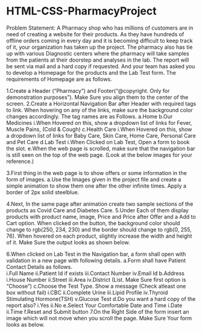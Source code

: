 # HTML-CSS-PharmacyProject

Problem Statement: 
A Pharmacy shop who has millions of customers are in need of creating a website for their products. As they have hundreds of offline orders coming in every day and it is becoming difficult to keep track of it, your organization has taken up the project. The pharmacy also has tie up with various Diagnostic centers where the pharmacy will take samples from the patients at their doorstep and analyses in the lab. The report will be sent via mail and a hard copy if requested. And your team has asked you to develop a Homepage for the products and the Lab Test form. The requirements of Homepage are as follows.

1.Create a Header (“Pharmacy”) and Footer(“@copyright. Only for demonstration purposes”). Make Sure you align them to the center of the screen.
2.Create a Horizontal Navigation Bar after Header with required tags to link. When hovering on any of the links, make sure the background color changes accordingly. The tag names are as Follows. 
a.Home
b.Our Medicines
i.When Hovered on this, show a dropdown list of links for Fever, Muscle Pains, (Cold & Cough)
c.Health Care
i.When Hovered on this, show a dropdown list of links for Baby Care, Skin Care, Home Care, Personal Care and Pet Care
d.Lab Test
i.When Clicked on Lab Test, Open a form to book the slot.
e.When the web page is scrolled, make sure that the navigation bar is still seen on the top of the web page.
(Look at the below images for your reference.)


3.First thing in the web page is to show offers or some information in the form of images.
a.Use the Images given in the project file and create a simple animation to show them one after the other infinite times. Apply a border of 2px solid steelblue. 

4.Next, In the same page after animation create two sample sections of the products as Covid Care and Diabetes Care.
5.Under Each of them display products with product name, image, Price and Price after Offer and a Add to Cart option. When clicked on the button, the background color should change to rgb(250, 234, 230) and the border should change to rgb(0, 255, 76). When hovered on each product, slightly increase the width and height of it. Make Sure the output looks as shown below. 

6.When clicked on Lab Test in the Navigation bar, a form shall open with validation  in a new page with following details.
a.Form shall have Patient Contact Details as follows.	
i.Full Name
ii.Patient Id if exists
iii.Contact Number
iv.Email Id
b.Address
i.House Number
ii.Street
iii.Area
iv.District (List. Make Sure first option is “Choose”)
c.Choose the Test Type. Show a message (Check atleast one box without fail)
i.CBC
ii.Complete Urine
iii.Lipid Profile
iv.Thyroid Stimulating Hormone(TSH)
v.Glucose Test
d.Do you want a hard copy of the report also?
i.Yes
ii.No
e.Select Your Comfortable Date and Time
i.Date 
ii.Time
f.Reset and Submit button
7.On the Right Side of the form insert an image which will not move when you scroll the page. Make Sure Your form looks as below.

